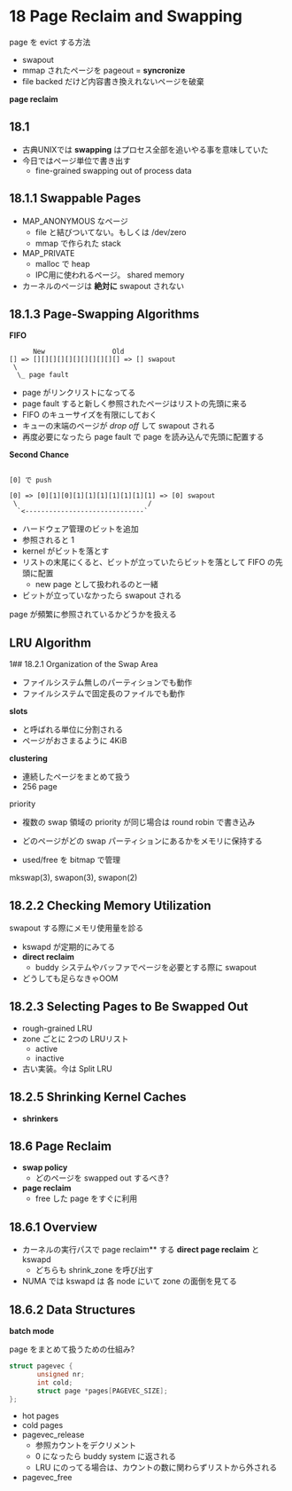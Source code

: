 # 18 Page Reclaim and Swapping

page を evict する方法

 * swapout 
 * mmap されたページを pageout = **syncronize**
 * file backed だけど内容書き換えれないページを破棄

**page reclaim**

## 18.1

 * 古典UNIXでは **swapping** はプロセス全部を追いやる事を意味していた
 * 今日ではページ単位で書き出す
   * fine-grained swapping out of process data

## 18.1.1 Swappable Pages

 * MAP_ANONYMOUS なページ
   * file と結びついてない。もしくは /dev/zero
   * mmap で作られた stack
 * MAP_PRIVATE
   * malloc で heap
   * IPC用に使われるページ。 shared memory
 * カーネルのページは **絶対に** swapout されない

##  18.1.3 Page-Swapping Algorithms

**FIFO**

```
      New                 Old
[] => [][][][][][][][][][][] => [] swapout 
 \
  \_ page fault

```

 * page がリンクリストになってる
 * page fault すると新しく参照されたページはリストの先頭に来る
 * FIFO のキューサイズを有限にしておく
 * キューの末端のページが *drop off* して swapout される
 * 再度必要になったら page fault で page を読み込んで先頭に配置する

**Second Chance**


```

[0] で push

[0] => [0][1][0][1][1][1][1][1][1][1] => [0] swapout 
 \                                 /
  `<------------------------------`

```

 * ハードウェア管理のビットを追加
 * 参照されると 1
 * kernel がビットを落とす
 * リストの末尾にくると、ビットが立っていたらビットを落として FIFO の先頭に配置
   * new page として扱われるのと一緒
 * ビットが立っていなかったら swapout される

page が頻繁に参照されているかどうかを扱える

## LRU Algorithm


1## 18.2.1 Organization of the Swap Area

 * ファイルシステム無しのパーティションでも動作
 * ファイルシステムで固定長のファイルでも動作
 
**slots**
 
 * と呼ばれる単位に分割される
 * ページがおさまるように 4KiB

**clustering**

 * 連続したページをまとめて扱う
 * 256 page

priority

 * 複数の swap 領域の priority が同じ場合は round robin で書き込み
 
 * どのページがどの swap パーティションにあるかをメモリに保持する
 * used/free を bitmap で管理

mkswap(3), swapon(3), swapon(2)

## 18.2.2 Checking Memory Utilization

swapout する際にメモリ使用量を診る

 * kswapd が定期的にみてる
 * **direct reclaim**
   * buddy システムやバッファでページを必要とする際に swapout
 * どうしても足らなきゃOOM

## 18.2.3 Selecting Pages to Be Swapped Out

 * rough-grained LRU
 * zone ごとに 2つの LRUリスト
   * active
   * inactive
 * 古い実装。今は Split LRU

## 18.2.5 Shrinking Kernel Caches

 * **shrinkers**

## 18.6 Page Reclaim

 * **swap policy**
   * どのページを swapped out するべき?
 * **page reclaim**
   * free した page をすぐに利用

## 18.6.1 Overview

 * カーネルの実行パスで page reclaim** する **direct page reclaim** と kswapd
   * どちらも shrink_zone を呼び出す
 * NUMA では kswapd は 各 node にいて zone の面倒を見てる

 
## 18.6.2 Data Structures

**batch mode**

page をまとめて扱うための仕組み?

```c
struct pagevec {
       unsigned nr;
       int cold;
       struct page *pages[PAGEVEC_SIZE];
};
```

 * hot pages
 * cold pages
 * pagevec_release
   * 参照カウントをデクリメント
   * 0 になったら buddy system に返される
   * LRU にのってる場合は、カウントの数に関わらずリストから外される
 * pagevec_free